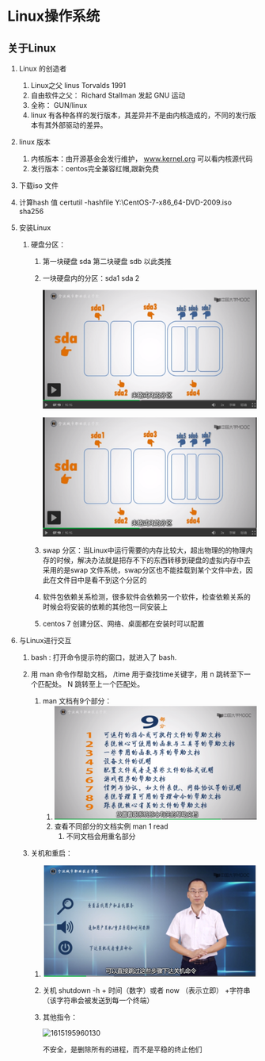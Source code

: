 #  Linux操作系统

##  关于Linux

1. Linux 的创造者
   1. Linux之父 linus Torvalds  1991
   2. 自由软件之父： Richard Stallman  发起 GNU 运动
   3. 全称： GUN/linux
   4. linux 有各种各样的发行版本，其差异并不是由内核造成的，不同的发行版本有其外部驱动的差异。

2. linux 版本
   1.  内核版本：由开源基金会发行维护， www.kernel.org 可以看内核源代码
   2. 发行版本：centos完全兼容红帽,跟新免费
3. 下载iso 文件 
   
1. 计算hash 值 certutil -hashfile Y:\CentOS-7-x86_64-DVD-2009.iso sha256
   
4. 安装Linux
   1. 硬盘分区：

      1. 第一块硬盘 sda 第二块硬盘 sdb 以此类推

      2. 一块硬盘内的分区：sda1 sda 2

         ![](1615191735395.png)

         ![1615191735395](1615191735395.png)
      
      3. swap 分区：当Linux中运行需要的内存比较大，超出物理的的物理内存的时候，解决办法就是把存不下的东西转移到硬盘的虚拟内存中去 采用的是swap 文件系统，swap分区也不能挂载到某个文件中去，因此在文件目中是看不到这个分区的
   
      4. 软件包依赖关系检测，很多软件会依赖另一个软件，检查依赖关系的时候会将安装的依赖的其他包一同安装上
      
      5. centos 7 创建分区、网络、桌面都在安装时可以配置
   
5. 与Linux进行交互

   1. bash : 打开命令提示符的窗口，就进入了 bash.

   2. 用 man 命令作帮助文档， /time 用于查找time关键字，用 n 跳转至下一个匹配处。 N 跳转至上一个匹配处。

      1. man 文档有9个部分：
         1. ![1615195517996](1615195517996.png)
         2. 查看不同部分的文档实例   man 1 read
            1. 不同文档会用重名部分

   3. 关机和重启：

      1. ![1615195672614](1615195672614.png)

      2. 关机  shutdown -h + 时间（数字）或者 now （表示立即）  +字符串（该字符串会被发送到每一个终端）

      3. 其他指令：

         ![1615195960130](C:\Users\shenyy\AppData\Roaming\Typora\typora-user-images\1615195960130.png)

         不安全，是删除所有的进程，而不是平稳的终止他们

      